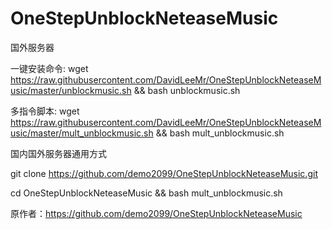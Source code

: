 # OneStepUnblockNeteaseMusic
国外服务器

一键安装命令:
wget https://raw.githubusercontent.com/DavidLeeMr/OneStepUnblockNeteaseMusic/master/unblockmusic.sh && bash unblockmusic.sh

多指令脚本:
wget https://raw.githubusercontent.com/DavidLeeMr/OneStepUnblockNeteaseMusic/master/mult_unblockmusic.sh && bash mult_unblockmusic.sh

国内国外服务器通用方式

git clone  https://github.com/demo2099/OneStepUnblockNeteaseMusic.git

cd OneStepUnblockNeteaseMusic  && bash mult_unblockmusic.sh

原作者：https://github.com/demo2099/OneStepUnblockNeteaseMusic
